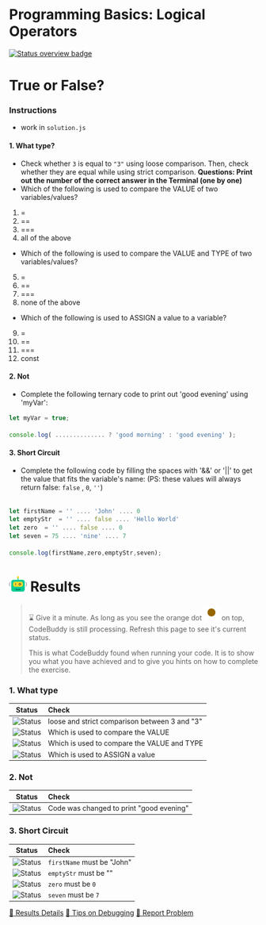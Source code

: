 # Programming Basics: Logical Operators
[![Status overview badge](../../blob/badges/.github/badges/main/badge.svg)](#-results)

# True or False? 

### Instructions
- work in `solution.js`
#### 1. What type? 
* Check whether `3` is equal to `"3"` using loose comparison. Then, check whether they are equal while using strict comparison. 
**Questions: Print out the number of the correct answer in the Terminal (one by one)** 
* Which of the following is used to compare the VALUE of two variables/values?
1.  =         
2.  ==          
3.  ===
4.  all of the above 
* Which of the following is used to compare the VALUE and TYPE of two variables/values?
5.  =         
6.  ==          
7.  ===         
8.  none of the above 
* Which of the following is used to ASSIGN a value to a variable?
9.  =         
10.  ==          
11.  ===         
12.  const 

#### 2. Not
* Complete the following ternary code to print out 'good evening' using 'myVar':
```javascript
let myVar = true;

console.log( .............. ? 'good morning' : 'good evening' );
```

#### 3. Short Circuit
* Complete the following code by filling the spaces with '&&' or '||' to get the value that fits the variable's name:
(PS: these values will always return false: `false` , `0`, `''`)

```javascript

let firstName = '' .... 'John' .... 0
let emptyStr  = '' .... false .... 'Hello World'
let zero  = '' .... false .... 0
let seven = 75 .... 'nine' .... 7

console.log(firstName,zero,emptyStr,seven);
```

[//]: # (autograding info start)
# <img src="https://github.com/DCI-EdTech/autograding-setup/raw/main/assets/bot-large.svg" alt="" data-canonical-src="https://github.com/DCI-EdTech/autograding-setup/raw/main/assets/bot-large.svg" height="31" /> Results
> ⌛ Give it a minute. As long as you see the orange dot ![processing](https://raw.githubusercontent.com/DCI-EdTech/autograding-setup/main/assets/processing.svg) on top, CodeBuddy is still processing. Refresh this page to see it's current status.
>
> This is what CodeBuddy found when running your code. It is to show you what you have achieved and to give you hints on how to complete the exercise.


### 1. What type

|                 Status                  | Check                                                                                    |
| :-------------------------------------: | :--------------------------------------------------------------------------------------- |
| ![Status](../../blob/badges/.github/badges/main/status0.svg) | loose and strict comparison between 3 and "3" |
| ![Status](../../blob/badges/.github/badges/main/status1.svg) | Which is used to compare the VALUE |
| ![Status](../../blob/badges/.github/badges/main/status2.svg) | Which is used to compare the VALUE and TYPE |
| ![Status](../../blob/badges/.github/badges/main/status3.svg) | Which is used to ASSIGN a value |

### 2. Not

|                 Status                  | Check                                                                                    |
| :-------------------------------------: | :--------------------------------------------------------------------------------------- |
| ![Status](../../blob/badges/.github/badges/main/status4.svg) | Code was changed to print "good evening" |

### 3. Short Circuit

|                 Status                  | Check                                                                                    |
| :-------------------------------------: | :--------------------------------------------------------------------------------------- |
| ![Status](../../blob/badges/.github/badges/main/status5.svg) | `firstName` must be "John" |
| ![Status](../../blob/badges/.github/badges/main/status6.svg) | `emptyStr` must be "" |
| ![Status](../../blob/badges/.github/badges/main/status7.svg) | `zero` must be `0` |
| ![Status](../../blob/badges/.github/badges/main/status8.svg) | `seven` must be `7` |



[🔬 Results Details](../../actions)
[🐞 Tips on Debugging](https://github.com/DCI-EdTech/autograding-setup/wiki/How-to-work-with-CodeBuddy)
[📢 Report Problem](https://docs.google.com/forms/d/e/1FAIpQLSfS8wPh6bCMTLF2wmjiE5_UhPiOEnubEwwPLN_M8zTCjx5qbg/viewform?usp=pp_url&entry.652569746=PB-language-boolean)


[//]: # (autograding info end)